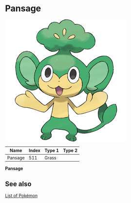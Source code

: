 # Pansage


![Pansage](images/511.png)

| **Name** | **Index** | **Type 1** | **Type 2** |
|----|----|----|----|
| Pansage | 511 | Grass  |  |

**Pansage** 

## See also

[List of Pokémon](../pokemon.md)
